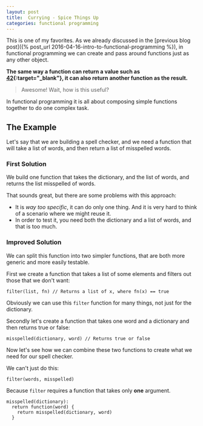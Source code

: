 ```yaml
---
layout: post
title:  Currying - Spice Things Up
categories: functional programming
---
```


This is one of my favorites. As we already discussed in the [previous blog post]({% post_url 2016-04-16-intro-to-functional-programming %}), in functional programming we can create and pass around functions just as any other object.

**The same way a function can return a value such as [42][42]{:target="_blank"}, it can also return another function as the result.**

> Awesome! Wait, how is this useful?

In functional programming it is all about composing simple functions together to do one complex task.

## The Example

Let's say that we are building a spell checker, and we need a function that will take a list of words, and then return a list of misspelled words.

### First Solution

We build one function that takes the dictionary, and the list of words, and returns the list misspelled of words.

That sounds great, but there are some problems with this approach:

- It is *way too specific*, it can do only one thing. And it is very hard to think of a scenario where we might reuse it.
- In order to test it, you need both the dictionary and a list of words, and that is too much.

### Improved Solution

We can split this function into two simpler functions, that are both more generic and more easily testable.

First we create a function that takes a list of some elements and filters out those that we don't want:

    filter(list, fn) // Returns a list of x, where fn(x) == true

Obviously we can use this `filter` function for many things, not just for the dictionary.

Secondly let's create a function that takes one word and a dictionary and then returns true or false:

    misspelled(dictionary, word) // Returns true or false

Now let's see how we can combine these two functions to create what we need for our spell checker.

We can't just do this:

    filter(words, misspelled)

Because `filter` requires a function that takes only **one** argument.

    misspelled(dictionary):
      return function(word) {
        return misspelled(dictionary, word)
      }

[42]: https://en.wikipedia.org/wiki/Phrases_from_The_Hitchhiker%27s_Guide_to_the_Galaxy#Answer_to_the_Ultimate_Question_of_Life.2C_the_Universe.2C_and_Everything_.2842.29